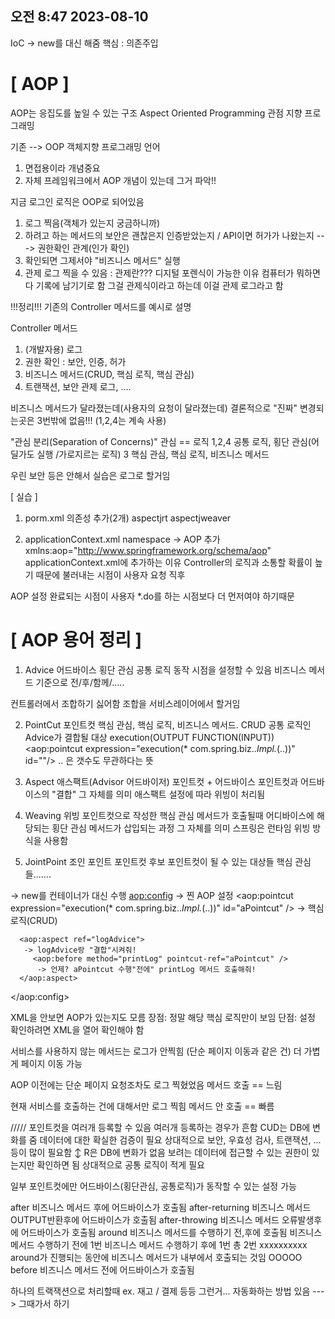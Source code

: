 ## 오전 8:47 2023-08-10

IoC -> new를 대신 해줌
	핵심 : 의존주입

# [ AOP ]
AOP는 응집도를 높일 수 있는 구조
Aspect Oriented Programming
관점 지향 프로그래밍

기존 --> OOP 객체지향 프로그래밍 언어

1) 면접용이라 개념중요
2) 자체 프레임워크에서 AOP 개념이 있는데 그거 파악!!

지금 로그인 로직은 OOP로 되어있음
1) 로그 찍음(객체가 있는지 궁금하니까)
2) 하려고 하는 메서드의 보안은 괜찮은지 인증받았는지 / API이면 허가가 나왔는지
	---> 권한확인 관계(인가 확인)
3) 확인되면 그제서야 "비즈니스 메서드" 실행
4) 관제 로그 찍을 수 있음
	: 관제란???
	디지털 포렌식이 가능한 이유
	컴퓨터가 뭐하면 다 기록에 남기기로 함
	그걸 관제식이라고 하는데
	이걸 관제 로그라고 함

!!!정리!!!
기존의 Controller 메서드를 예시로 설명

Controller 메서드
1) (개발자용) 로그
2) 권한 확인 : 보안, 인증, 허가
3) 비즈니스 메서드(CRUD, 핵심 로직, 핵심 관심)
4) 트랜잭션, 보안 관제 로그, ....

비즈니스 메서드가 달라졌는데(사용자의 요청이 달라졌는데)
결론적으로 "진짜" 변경되는곳은 3번밖에 없음!!! (1,2,4는 계속 사용)

"관심 분리(Separation of Concerns)"
	관심 == 로직
	1,2,4	공통 로직, 횡단 관심(어딜가도 실행 /가로지르는 로직)
	3	핵심 관심, 핵심 로직, 비즈니스 메서드
	
우린 보안 등은 안해서 실습은 로그로 할거임

[ 실습 ]
1) porm.xml 의존성 추가(2개)
aspectjrt
aspectjweaver

2) applicationContext.xml namespace -> AOP 추가
xmlns:aop="http://www.springframework.org/schema/aop"
applicationContext.xml에 추가하는 이유
	Controller의 로직과 소통할 확률이 높기 때문에
	불러내는 시점이 사용자 요청 직후

AOP 설정 완료되는 시점이
사용자 *.do를 하는 시점보다 더 먼저여야 하기때문


# [ AOP 용어 정리 ]
1) Advice 어드바이스
	횡단 관심
	공통 로직
	동작 시점을 설정할 수 있음
		비즈니스 메서드 기준으로 전/후/함께/.....

컨트롤러에서 조합하기 싫어함
조합을 서비스레이어에서 할거임

2) PointCut 포인트컷
	핵심 관심, 핵심 로직, 비즈니스 메서드. CRUD
	공통 로직인 Advice가 결합될 대상
execution(OUTPUT FUNCTION(INPUT))
<aop:pointcut expression="execution(* com.spring.biz..*Impl.*(..))" id=""/>
.. 은 갯수도 무관하다는 뜻

3) Aspect 애스팩트(Advisor 어드바이저)
	포인트컷 + 어드바이스
	포인트컷과 어드바이스의 "결합" 그 자체를 의미
	애스팩트 설정에 따라 위빙이 처리됨

4) Weaving 위빙
	포인트컷으로 작성한 핵심 관심 메서드가 호출될때
	어디바이스에 해당되는 횡단 관심 메서드가 삽입되는 과정 그 자체를 의미
	스프링은 런타임 위빙 방식을 사용함

5) JointPoint 조인 포인트
	포인트컷 후보
	포인트컷이 될 수 있는 대상들
	핵심 관심들.......

   <bean id="logAdvice" class="com.spring.biz.common.LogAdvice" />
 -> new를 컨테이너가 대신 수행
   <aop:config>
 -> 찐 AOP 설정
      <aop:pointcut expression="execution(* com.spring.biz..*Impl.*(..))" id="aPointcut" />
       -> 핵심 로직(CRUD)
      
      <aop:aspect ref="logAdvice">
       -> logAdvice랑 "결합"시켜줘!
         <aop:before method="printLog" pointcut-ref="aPointcut" />
          -> 언제? aPointcut 수행"전에" printLog 메서드 호출해줘!
      </aop:aspect>
   </aop:config>



XML을 안보면 AOP가 있는지도 모름
장점: 정말 해당 핵심 로직만이 보임
단점: 설정 확인하려면 XML을 열어 확인해야 함

서비스를 사용하지 않는 메서드는 로그가 안찍힘
(단순 페이지 이동과 같은 건)
더 가볍게 페이지 이동 가능

AOP 이전에는 단순 페이지 요청조차도 로그 찍혔었음
메서드 호출 == 느림

현재
서비스를 호출하는 건에 대해서만 로그 찍힘
메서드 안 호출 == 빠름



/////
포인트컷을 여러개 등록할 수 있음
여러개 등록하는 경우가 흔함
	CUD는 DB에 변화를 줌
	데이터에 대한 확실한 검증이 필요
	상대적으로 보안, 우효성 검사, 트랜잭션, ... 등이 많이 필요함
	↕
	R은 DB에 변화가 없음
	보려는 데이터에 접근할 수 있는 권한이 있는지만 확인하면 됨
	상대적으로 공통 로직이 적게 필요

일부 포인트컷에만 어드바이스(횡단관심, 공통로직)가 동작할 수 있는 설정 가능

after      비즈니스 메서드 후에 어드바이스가 호출됨
after-returning   비즈니스 메서드 OUTPUT반환후에 어드바이스가 호출됨
after-throwing   비즈니스 메서드 오류발생후에 어드바이스가 호출됨
around      비즈니스 메서드를 수행하기 전,후에 호출됨
      비즈니스 메서드 수행하기 전에 1번
      비즈니스 메서드 수행하기 후에 1번
      총 2번 xxxxxxxxxx
      around가 진행되는 동안에 비즈니스 메서드가 내부에서 호출되는 것임 OOOOO
before      비즈니스 메서드 전에 어드바이스가 호출됨



하나의 트랙잭션으로 처리할때
ex. 재고 / 결제 등등
그런거...
자동화하는 방법 있음 ---> 그때가서 하기

